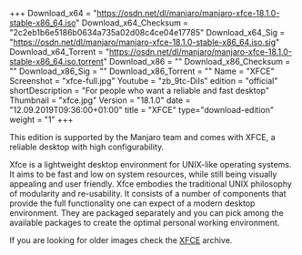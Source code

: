 +++
Download_x64 = "https://osdn.net/dl/manjaro/manjaro-xfce-18.1.0-stable-x86_64.iso"
Download_x64_Checksum = "2c2eb1b6e5186b0634a735a02d08c4ce04e17785"
Download_x64_Sig = "https://osdn.net/dl/manjaro/manjaro-xfce-18.1.0-stable-x86_64.iso.sig"
Download_x64_Torrent = "https://osdn.net/dl/manjaro/manjaro-xfce-18.1.0-stable-x86_64.iso.torrent"
Download_x86 = ""
Download_x86_Checksum = ""
Download_x86_Sig = ""
Download_x86_Torrent = ""
Name = "XFCE"
Screenshot = "xfce-full.jpg"
Youtube = "zb_9tc-DiIs"
edition = "official"
shortDescription = "For people who want a reliable and fast desktop"
Thumbnail = "xfce.jpg"
Version = "18.1.0"
date = "12.09.2019T09:36:00+01:00"
title = "XFCE"
type="download-edition"
weight = "1"
+++

This edition is supported by the Manjaro team and comes with XFCE, a reliable desktop with high configurability.

Xfce is a lightweight desktop environment for UNIX-like operating systems. It aims to be fast and low on system resources, while still being visually appealing and user friendly. Xfce embodies the traditional UNIX philosophy of modularity and re-usability. It consists of a number of components that provide the full functionality one can expect of a modern desktop environment. They are packaged separately and you can pick among the available packages to create the optimal personal working environment.

If you are looking for older images check the [XFCE](https://osdn.net/projects/manjaro/storage/z_release_archive/xfce) archive.



